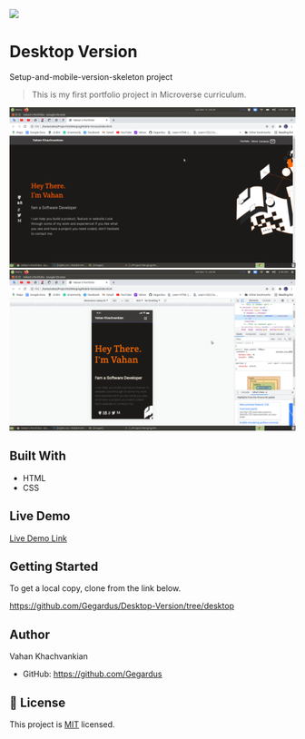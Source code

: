 ![](https://img.shields.io/badge/Microverse-blueviolet)

# Desktop Version

Setup-and-mobile-version-skeleton project

> This is my first portfolio project in Microverse curriculum.

![screenshot](./app_screenshot1.png)
![screenshot](./app_screenshot2.png)

## Built With

- HTML
- CSS

## Live Demo

[Live Demo Link](https://gegardus.github.io/My-Portfolio/)

## Getting Started

To get a local copy, clone from the link below.

https://github.com/Gegardus/Desktop-Version/tree/desktop

## Author

Vahan Khachvankian

- GitHub: https://github.com/Gegardus

## 📝 License

This project is [MIT](./MIT.md) licensed.
